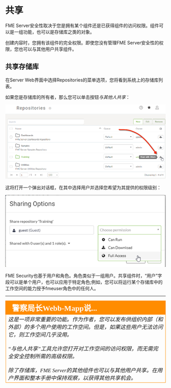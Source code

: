 # 共享 #

FME Server安全性取决于您是拥有某个组件还是已获得组件的访问权限。组件可以是一组功能，也可以是存储库之类的对象。

创建内容时，您拥有该组件的完全权限。即使您没有管理FME Server安全性的权限，您也可以与其他用户共享组件。


## 共享存储库 ##

在Server Web界面中选择Repositories的菜单选项，您将看到系统上的存储库列表。

如果您是存储库的所有者，那么您可以单击按钮*与其他人共享*：

![](./Images/Img1.039.RepositoryShareButton.png)

这将打开一个弹出对话框，在其中选择用户并选择您希望为其提供的权限级别：

![](./Images/Img1.040.RepositoryShareOptions.png)

FME Security也基于用户和角色。角色类似于一组用户。共享组件时，“用户”字段可以是单个用户，也可以应用于特定角色;例如，您可以将运行某个存储库中的工作空间的能力授予fmeuser角色中的任何人。


---

<!--Person X Says Section-->

<table style="border-spacing: 0px">
<tr>
<td style="vertical-align:middle;background-color:darkorange;border: 2px solid darkorange">
<i class="fa fa-quote-left fa-lg fa-pull-left fa-fw" style="color:white;padding-right: 12px;vertical-align:text-top"></i>
<span style="color:white;font-size:x-large;font-weight: bold;font-family:serif">警察局长Webb-Mapp说...</span>
</td>
</tr>

<tr>
<td style="border: 1px solid darkorange">
<span style="font-family:serif; font-style:italic; font-size:larger">
这是一项非常重要的功能。作为作者，您可以发布供组织内部（和外部）的多个用户使用的工作空间。但是，如果这些用户无法访问它，则工作空间几乎没用。 
<br><br>“与他人共享”工具允许您打开对工作空间的访问权限，而无需完全安全控制所需的高级权限。 
<br><br>除了存储库，FME Server的其他组件也可以与其他用户共享。在用户界面和整本手册中保持观察，以获得其他共享机会。
</span>
</td>
</tr>
</table>
